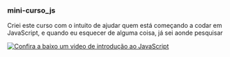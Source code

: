 ### mini-curso_js
Criei este curso com o intuito de ajudar quem está começando a codar em JavaScript, e quando eu esquecer de alguma coisa, já sei aonde pesquisar


[![Confira a baixo um video de introdução ao JavaScript](https://img.youtube.com/vi/WRlfwBof66s/0.jpg)](https://www.youtube.com/watch?v=WRlfwBof66s&list=WL&index=7)
